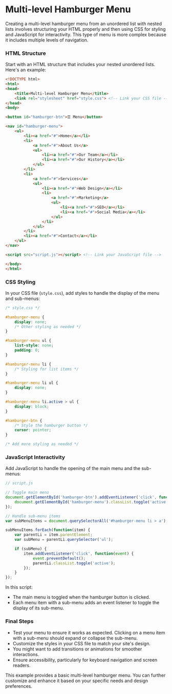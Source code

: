 # Multi-level Hamburger Menu

Creating a multi-level hamburger menu from an unordered list with nested lists involves structuring your HTML properly and then using CSS for styling and JavaScript for interactivity. This type of menu is more complex because it includes multiple levels of navigation.

### HTML Structure

Start with an HTML structure that includes your nested unordered lists. Here's an example:

```html
<!DOCTYPE html>
<html>
<head>
    <title>Multi-level Hamburger Menu</title>
    <link rel="stylesheet" href="style.css"> <!-- Link your CSS file -->
</head>
<body>

<button id="hamburger-btn">☰ Menu</button>

<nav id="hamburger-menu">
    <ul>
        <li><a href="#">Home</a></li>
        <li>
            <a href="#">About Us</a>
            <ul>
                <li><a href="#">Our Team</a></li>
                <li><a href="#">Our History</a></li>
            </ul>
        </li>
        <li>
            <a href="#">Services</a>
            <ul>
                <li><a href="#">Web Design</a></li>
                <li>
                    <a href="#">Marketing</a>
                    <ul>
                        <li><a href="#">SEO</a></li>
                        <li><a href="#">Social Media</a></li>
                    </ul>
                </li>
            </ul>
        </li>
        <li><a href="#">Contact</a></li>
    </ul>
</nav>

<script src="script.js"></script> <!-- Link your JavaScript file -->

</body>
</html>
```

### CSS Styling

In your CSS file (`style.css`), add styles to handle the display of the menu and sub-menus:

```css
/* style.css */

#hamburger-menu {
    display: none;
    /* Other styling as needed */
}

#hamburger-menu ul {
    list-style: none;
    padding: 0;
}

#hamburger-menu li {
    /* Styling for list items */
}

#hamburger-menu li ul {
    display: none;
}

#hamburger-menu li.active > ul {
    display: block;
}

#hamburger-btn {
    /* Style the hamburger button */
    cursor: pointer;
}

/* Add more styling as needed */
```

### JavaScript Interactivity

Add JavaScript to handle the opening of the main menu and the sub-menus:

```javascript
// script.js

// Toggle main menu
document.getElementById('hamburger-btn').addEventListener('click', function() {
    document.getElementById('hamburger-menu').classList.toggle('active');
});

// Handle sub-menu items
var subMenuItems = document.querySelectorAll('#hamburger-menu li > a');

subMenuItems.forEach(function(item) {
    var parentLi = item.parentElement;
    var subMenu = parentLi.querySelector('ul');

    if (subMenu) {
        item.addEventListener('click', function(event) {
            event.preventDefault();
            parentLi.classList.toggle('active');
        });
    }
});
```

In this script:

- The main menu is toggled when the hamburger button is clicked.
- Each menu item with a sub-menu adds an event listener to toggle the display of its sub-menu.

### Final Steps

- Test your menu to ensure it works as expected. Clicking on a menu item with a sub-menu should expand or collapse the sub-menu.
- Customize the styles in your CSS file to match your site's design.
- You might want to add transitions or animations for smoother interactions.
- Ensure accessibility, particularly for keyboard navigation and screen readers.

This example provides a basic multi-level hamburger menu. You can further customize and enhance it based on your specific needs and design preferences.